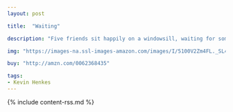 ```yaml
---
layout: post

title:  "Waiting"

description: "Five friends sit happily on a windowsill, waiting for something amazing to happen. The owl is waiting for the moon. The pig is waiting for the rain. The bear is waiting for the wind. The puppy is waiting for the snow. And the rabbit is just looking out the window because he likes to wait! What will happen? Will patience win in the end? Or someday will the friends stop waiting and do something unexpected?"

img: "https://images-na.ssl-images-amazon.com/images/I/5100V2Zm4FL._SL480_.jpg"

buy: "http://amzn.com/0062368435"

tags:
- Kevin Henkes
---
```


{% include content-rss.md %}